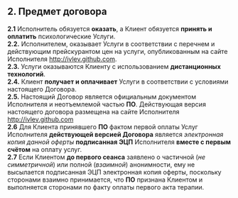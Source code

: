 ## 2. Предмет договора

**2.1** Исполнитель обязуется **оказать**, а Клиент обязуется **принять и оплатить** психологические Услуги.  
**2.2.** Исполнителем, оказывает Услуги в соответствии с
перечнем и действующим прейскурантом цен на услуги, опубликованным на сайте Исполнителя http://ivlev.github.com.   
**2.3.** Услуги оказываются Клиенту с использованием **дистанционных технологий**.  
**2.4.** Клиент **получает и оплачивает** Услуги в соответствии с условиями настоящего Договора.  
**2.5.** Настоящий Договор является официальным документом Исполнителя и неотъемлемой частью **ПО**. Действующая версия настоящего договора размещена на сайте
Исполнителя http://ivlev.github.com  
**2.6** Для Клиента принявшего **ПО** фактом первой оплаты Услуг Исполнителя **действующей версией Договора** является *электронная копия данной оферты* **подписанная ЭЦП** Исполнителя **вместе с первым счётом** на оплату услуг.  
**2.7** Если Клиентом **до первого сеанса** заявлено о частичной (_не симметричной_) или полной (_взаимной_) анонимности, ему не высылается подписанная ЭЦП электронная копия оферты, поскольку сторонами взаимно принимается, что **ПО** признана Клиентом и выполняется сторонами по факту оплаты первого акта терапии.
